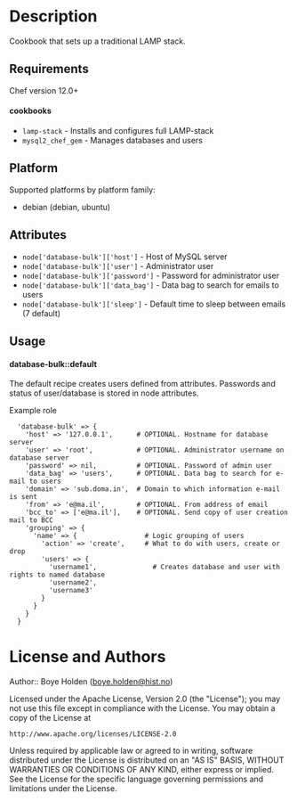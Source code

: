 Description
===========

Cookbook that sets up a traditional LAMP stack.

Requirements
------------

Chef version 12.0+

#### cookbooks
- `lamp-stack` - Installs and configures full LAMP-stack
- `mysql2_chef_gem` - Manages databases and users

## Platform

Supported platforms by platform family:

* debian (debian, ubuntu)

Attributes
----------

* `node['database-bulk']['host']` - Host of MySQL server
* `node['database-bulk']['user']` - Administrator user
* `node['database-bulk']['password']` - Password for administrator user
* `node['database-bulk']['data_bag']` - Data bag to search for emails to users
* `node['database-bulk']['sleep']` - Default time to sleep between emails (7 default)

Usage
-----

#### database-bulk::default

The default recipe creates users defined from attributes.
Passwords and status of user/database is stored in node attributes.

Example role

      'database-bulk' => {
        'host' => '127.0.0.1',      # OPTIONAL. Hostname for database server
        'user' => 'root',           # OPTIONAL. Administrator username on database server
        'password' => nil,          # OPTIONAL. Password of admin user
        'data_bag' => 'users',      # OPTIONAL. Data bag to search for e-mail to users
        'domain' => 'sub.doma.in',  # Domain to which information e-mail is sent
        'from' => 'e@ma.il',        # OPTIONAL. From address of email
        'bcc_to' => ['e@ma.il'],    # OPTIONAL. Send copy of user creation mail to BCC
        'grouping' => {
          'name' => {                 # Logic grouping of users
            'action' => 'create',     # What to do with users, create or drop
            'users' => {
              'username1',              # Creates database and user with rights to named database
              'username2',
              'username3'
            }
          }
        }
      }

License and Authors
===================
Author:: Boye Holden (<boye.holden@hist.no>)

Licensed under the Apache License, Version 2.0 (the "License");
you may not use this file except in compliance with the License.
You may obtain a copy of the License at

    http://www.apache.org/licenses/LICENSE-2.0

Unless required by applicable law or agreed to in writing, software
distributed under the License is distributed on an "AS IS" BASIS,
WITHOUT WARRANTIES OR CONDITIONS OF ANY KIND, either express or implied.
See the License for the specific language governing permissions and
limitations under the License.
